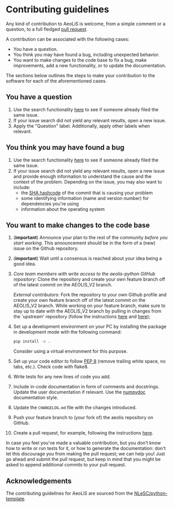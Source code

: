 # Contributing guidelines

Any kind of contribution to AeoLiS is welcome, from a simple comment or a question, to a full fledged [pull request](https://help.github.com/articles/about-pull-requests/). 

A contribution can be associated with the following cases:

- You have a question.
- You think you may have found a bug, including unexpected behavior.
- You want to make changes to the code base to fix a bug, make improvements, add a new functionality, or to update the documentation.

The sections below outlines the steps to make your contribution to the software for each of the aforementioned cases.

## You have a question

1. Use the search functionality [here](https://github.com/openearth/aeolis-python/issues) to see if someone already filed the same issue.
1. If your issue search did not yield any relevant results, open a new issue.
1. Apply the "Question" label. Additionally, apply other labels when relevant.

## You think you may have found a bug

1. Use the search functionality [here](https://github.com/openearth/aeolis-python/issues) to see if someone already filed the same issue.
1. If your issue search did not yield any relevant results, open a new issue and provide enough information to understand the cause and the context of the problem. Depending on the issue, you may also want to include:
    - the [SHA hashcode](https://help.github.com/articles/autolinked-references-and-urls/#commit-shas) of the commit that is causing your problem
    - some identifying information (name and version number) for dependencies you're using
    - information about the operating system

## You want to make changes to the code base

1. (**important**) Announce your plan to the rest of the community *before you start working*. This announcement should be in the form of a (new) issue on the Github repository.
1. (**important**) Wait until a consensus is reached about your idea being a good idea.
1. *Core team members with write access to the aeolis-python GitHub repository*: Clone the repository and create your own feature branch off of the latest commit on the AEOLIS_V2 branch.

    *External contributors*: Fork the repository to your own Github profile and create your own feature branch off of the latest commit on the AEOLIS_V2 branch. While working on your feature branch, make sure to stay up to date with the AEOLIS_V2 branch by pulling in changes from the 'upstream' repository (follow the instructions [here](https://help.github.com/articles/configuring-a-remote-for-a-fork/) and [here](https://help.github.com/articles/syncing-a-fork/));
1. Set up a development environment on your PC by installing the package in development mode with the following command: 
    ```bash
    pip install -e .
    ```
    Consider using a virtual environment for this purpose.

1. Set up your code editor to follow [PEP 8](https://peps.python.org/pep-0008/) (remove trailing white space, no tabs, etc.). Check code with flake8.
1. Write tests for any new lines of code you add. 
1. Include in-code documentation in form of comments and docstrings. Update the user documentation if relevant. Use the [numpydoc](https://numpydoc.readthedocs.io/en/latest/format.html#docstring-standard) documentation style.
1. Update the `CHANGELOG.md` file with the changes introduced. 
1. Push your feature branch to (your fork of) the aeolis repository on GitHub.
1. Create a pull request, for example, following the instructions [here](https://help.github.com/articles/creating-a-pull-request/).

In case you feel you've made a valuable contribution, but you don't know how to write or run tests for it, or how to generate the documentation: don't let this discourage you from making the pull request; we can help you! Just go ahead and submit the pull request, but keep in mind that you might be asked to append additional commits to your pull request.

## Acknowledgements

The contributing guidelines for AeoLiS are sourced from the [NLeSC/python-template](https://github.com/NLeSC/python-template).